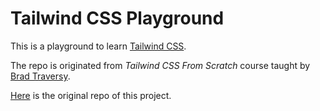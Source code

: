 # Tailwind CSS Playground

This is a playground to learn [Tailwind CSS](https://tailwindcss.com).

The repo is originated from *Tailwind CSS From Scratch* course taught by [Brad Traversy](https://github.com/bradtraversy).

[Here](https://github.com/bradtraversy/tailwind-sandbox) is the original repo of this project.